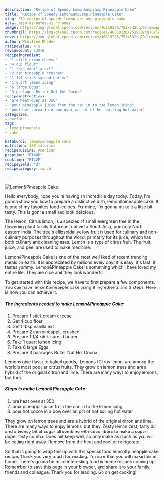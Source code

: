 ```yaml
---
description: "Recipe of Speedy Lemon&amp;amp;Pineapple Cake"
title: "Recipe of Speedy Lemon&amp;amp;Pineapple Cake"
slug: 379-recipe-of-speedy-lemon-and-amp-pineapple-cake
date: 2020-08-09T09:41:47.680Z
image: https://img-global.cpcdn.com/recipes/46819226/751x532cq70/lemonpineapple-cake-recipe-main-photo.jpg
thumbnail: https://img-global.cpcdn.com/recipes/46819226/751x532cq70/lemonpineapple-cake-recipe-main-photo.jpg
cover: https://img-global.cpcdn.com/recipes/46819226/751x532cq70/lemonpineapple-cake-recipe-main-photo.jpg
author: Winifred Rhodes
ratingvalue: 4.9
reviewcount: 13058
recipeingredient:
- "1 stick cream cheese"
- "4 cup flour"
- "1 tbsp vanilla ext"
- "2 can pineapple crushed"
- "1 1/4 stick spread butter"
- "1 quart lemon icing"
- "6 large Eggs"
- "3 packages Butter Nut Hot Cocoa"
recipeinstructions:
- "pre heat oven at 350"
- "pour pineapple juice from the can in to the lemon icing"
- "pour hot cocoa in a bow over an pot of hot boiling hot water"
categories:
- Recipe
tags:
- lemonpineapple
- cake

katakunci: lemonpineapple cake 
nutrition: 130 calories
recipecuisine: American
preptime: "PT40M"
cooktime: "PT42M"
recipeyield: "2"
recipecategory: Lunch

---
```



![Lemon&amp;Pineapple Cake](https://img-global.cpcdn.com/recipes/46819226/751x532cq70/lemonpineapple-cake-recipe-main-photo.jpg)

Hello everybody, hope you're having an incredible day today. Today, I'm gonna show you how to prepare a distinctive dish, lemon&amp;pineapple cake. It is one of my favorites food recipes. For mine, I'm gonna make it a little bit tasty. This is gonna smell and look delicious.

The lemon, Citrus limon, is a species of small evergreen tree in the flowering plant family Rutaceae, native to South Asia, primarily North eastern India. The tree&#39;s ellipsoidal yellow fruit is used for culinary and non-culinary purposes throughout the world, primarily for its juice, which has both culinary and cleaning uses. Lemon is a type of citrus fruit. The fruit, juice, and peel are used to make medicine.

Lemon&amp;Pineapple Cake is one of the most well liked of recent trending meals on earth. It is appreciated by millions every day. It is easy, it's fast, it tastes yummy. Lemon&amp;Pineapple Cake is something which I have loved my entire life. They are nice and they look wonderful.


To get started with this recipe, we have to first prepare a few components. You can have lemon&amp;pineapple cake using 8 ingredients and 3 steps. Here is how you can achieve it.

<!--inarticleads1-->

##### The ingredients needed to make Lemon&amp;Pineapple Cake:

1. Prepare 1 stick cream cheese
1. Get 4 cup flour
1. Get 1 tbsp vanilla ext
1. Prepare 2 can pineapple crushed
1. Prepare 1 1/4 stick spread butter
1. Take 1 quart lemon icing
1. Take 6 large Eggs
1. Prepare 3 packages Butter Nut Hot Cocoa


Lemons give flavor to baked goods,. Lemons (Citrus limon) are among the world&#39;s most popular citrus fruits. They grow on lemon trees and are a hybrid of the original citron and lime. There are many ways to enjoy lemons, but they. 

<!--inarticleads2-->

##### Steps to make Lemon&amp;Pineapple Cake:

1. pre heat oven at 350
1. pour pineapple juice from the can in to the lemon icing
1. pour hot cocoa in a bow over an pot of hot boiling hot water


They grow on lemon trees and are a hybrid of the original citron and lime. There are many ways to enjoy lemons, but they. Zesty lemon zest, tasty dill, and a teensy bit of sugar all combine with cucumbers to make a super-duper tasty combo. Does not keep well, so only make as much as you will be eating right away. Remove from the heat and cool or refrigerate. 

So that is going to wrap this up with this special food lemon&amp;pineapple cake recipe. Thank you very much for reading. I'm sure that you will make this at home. There's gonna be more interesting food in home recipes coming up. Remember to save this page in your browser, and share it to your family, friends and colleague. Thank you for reading. Go on get cooking!
